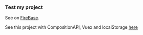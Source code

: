 ### Test my project
See on [FireBase](https://vue3-localstorage-freelance.firebaseapp.com/).

See this project with CompositionAPI, Vuex and localStorage [here](https://github.com/RAprogramm/vue3-firestore-freelanceProject)
